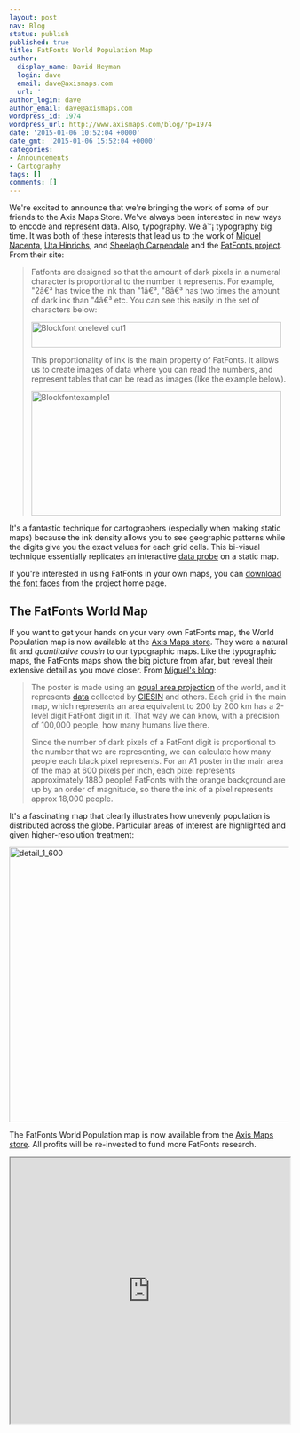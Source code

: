 ```yaml
---
layout: post
nav: Blog
status: publish
published: true
title: FatFonts World Population Map
author:
  display_name: David Heyman
  login: dave
  email: dave@axismaps.com
  url: ''
author_login: dave
author_email: dave@axismaps.com
wordpress_id: 1974
wordpress_url: http://www.axismaps.com/blog/?p=1974
date: '2015-01-06 10:52:04 +0000'
date_gmt: '2015-01-06 15:52:04 +0000'
categories:
- Announcements
- Cartography
tags: []
comments: []
---
```

<p>We're excited to announce that we're bringing the work of some of our friends to the Axis Maps Store. We've always been interested in new ways to encode and represent data. Also, typography. We â™¡ typography big time. It was both of these interests that lead us to the work of <a href="http://nacenta.com">Miguel Nacenta</a>, <a href="http://utahinrichs.de">Uta Hinrichs</a>, and <a href="http://innovis.cpsc.ucalgary.ca/People/SheelaghCarpendale">Sheelagh Carpendale</a> and the <a href="http://fatfonts.org">FatFonts project</a>. From their site:</p>
<blockquote><p>Fatfonts are designed so that the amount of dark pixels in a numeral character is proportional to the number it represents. For example, "2â€³ has twice the ink than "1â€³, "8â€³ has two times the amount of dark ink than "4â€³ etc. You can see this easily in the set of characters below:</p>
<p><img title="blockfont_onelevel_cut1.png" src="{{ site.baseurl }}/media/posts/2015/01/blockfont_onelevel_cut1.png" alt="Blockfont onelevel cut1" width="450" height="46" border="0" /></p>
<p>This proportionality of ink is the main property of FatFonts. It allows us to create images of data where you can read the numbers, and represent tables that can be read as images (like the example below).</p>
<p><img title="blockfontexample1.png" src="{{ site.baseurl }}/media/posts/2015/01/blockfontexample1.png" alt="Blockfontexample1" width="450" height="224" border="0" /></p></blockquote>
<p>It's a fantastic technique for cartographers (especially when making static maps) because the ink density allows you to see geographic patterns while the digits give you the exact values for each grid cells. This bi-visual technique essentially replicates an interactive <a title="Data Probing and Info Window Design on Web-based Maps" href="http://www.axismaps.com/blog/2009/07/data-probing-and-info-window-design-on-web-based-maps/">data probe</a> on a static map.</p>
<p>If you're interested in using FatFonts in your own maps, you can <a href="http://fatfonts.org/?page_id=181">download the font faces</a> from the project home page.</p>
<h2>The FatFonts World Map</h2>
<p>If you want to get your hands on your very own FatFonts map, the World Population map is now available at the <a href="http://store.axismaps.co.uk/product/fatfonts-world-population-map">Axis Maps store</a>. They were a natural fit and <em>quantitative cousin</em> to our typographic maps. Like the typographic maps, the FatFonts maps show the big picture from afar, but reveal their extensive detail as you move closer. From <a href="http://nacenta.com/2014/12/05/the-worlds-population-in-1880-people-per-pixel-or-4878-digits/">Miguel's blog</a>:</p>
<blockquote><p>The poster is made using an <a title="Ease Grid Projection" href="http://nsidc.org/data/ease/ease_grid.html" target="_blank">equal area projection</a> of the world, and it represents <a title="World Population Grid Data" href="http://sedac.ciesin.columbia.edu/data/collection/gpw-v3/methods/method1" target="_blank">data</a> collected by <a href="http://sedac.ciesin.columbia.edu/data/collection/gpw-v3/methods/method1" target="_blank">CIESIN</a> and others. Each grid in the main map, which represents an area equivalent to 200 by 200 km has a 2-level digit FatFont digit in it. That way we can know, with a precision of 100,000 people, how many humans live there.</p>
<p>Since the number of dark pixels of a FatFont digit is proportional to the number that we are representing, we can calculate how many people each black pixel represents. For an A1 poster in the main area of the map at 600 pixels per inch, each pixel represents approximately 1880 people! FatFonts with the orange background are up by an order of magnitude, so there the ink of a pixel represents approx 18,000 people.</p></blockquote>
<p>It's a fascinating map that clearly illustrates how unevenly population is distributed across the globe. Particular areas of interest are highlighted and given higher-resolution treatment:</p>
<p><a href="http://store.axismaps.co.uk/product/fatfonts-world-population-map"><img class="aligncenter size-full wp-image-1988" src="{{ site.baseurl }}/media/posts/2015/01/detail_1_600.png" alt="detail_1_600" width="600" height="496" /></a></p>
<p>The FatFonts World Population map is now available from the <a href="http://store.axismaps.co.uk/product/fatfonts-world-population-map">Axis Maps store</a>. All profits will be re-invested to fund more FatFonts research.</p>

<iframe src="https://pictures.lytro.com/mmauderer/albums/169751/embed" width="100%" height="480"></iframe>
